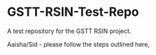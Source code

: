 # GSTT-RSIN-Test-Repo
A test repository for the GSTT RSIN project.

Aaisha/Sid - please follow the steps outlined here, 
